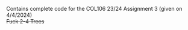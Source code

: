 Contains complete code for the COL106 23/24 Assignment 3 (given on 4/4/2024)<br>
<s> Fuck 2-4 Trees </s>
